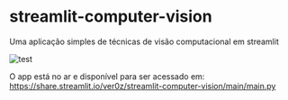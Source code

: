 # streamlit-computer-vision
Uma aplicação simples de técnicas de visão computacional em streamlit

![test](https://user-images.githubusercontent.com/23502680/117236633-72401480-adff-11eb-8278-e2316269ba5c.png)


O app está no ar e disponível para ser acessado em: https://share.streamlit.io/ver0z/streamlit-computer-vision/main/main.py
